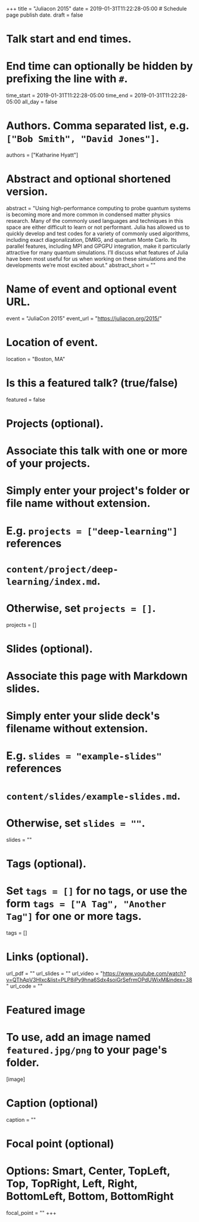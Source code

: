 +++
title = "Juliacon 2015"
date = 2019-01-31T11:22:28-05:00  # Schedule page publish date.
draft = false

# Talk start and end times.
#   End time can optionally be hidden by prefixing the line with `#`.
time_start = 2019-01-31T11:22:28-05:00
time_end = 2019-01-31T11:22:28-05:00
all_day = false

# Authors. Comma separated list, e.g. `["Bob Smith", "David Jones"]`.
authors = ["Katharine Hyatt"]

# Abstract and optional shortened version.
abstract = "Using high-performance computing to probe quantum systems is becoming more and more common in condensed matter physics research. Many of the commonly used languages and techniques in this space are either difficult to learn or not performant. Julia has allowed us to quickly develop and test codes for a variety of commonly used algorithms, including exact diagonalization, DMRG, and quantum Monte Carlo. Its parallel features, including MPI and GPGPU integration, make it particularly attractive for many quantum simulations. I’ll discuss what features of Julia have been most useful for us when working on these simulations and the developments we’re most excited about."
abstract_short = ""

# Name of event and optional event URL.
event = "JuliaCon 2015"
event_url = "https://juliacon.org/2015/"

# Location of event.
location = "Boston, MA"

# Is this a featured talk? (true/false)
featured = false

# Projects (optional).
#   Associate this talk with one or more of your projects.
#   Simply enter your project's folder or file name without extension.
#   E.g. `projects = ["deep-learning"]` references 
#   `content/project/deep-learning/index.md`.
#   Otherwise, set `projects = []`.
projects = []

# Slides (optional).
#   Associate this page with Markdown slides.
#   Simply enter your slide deck's filename without extension.
#   E.g. `slides = "example-slides"` references 
#   `content/slides/example-slides.md`.
#   Otherwise, set `slides = ""`.
slides = ""

# Tags (optional).
#   Set `tags = []` for no tags, or use the form `tags = ["A Tag", "Another Tag"]` for one or more tags.
tags = []

# Links (optional).
url_pdf = ""
url_slides = ""
url_video = "https://www.youtube.com/watch?v=QThApV3HIxc&list=PLP8iPy9hna6Sdx4soiGrSefrmOPdUWixM&index=38"
url_code = ""

# Featured image
# To use, add an image named `featured.jpg/png` to your page's folder. 
[image]
  # Caption (optional)
  caption = ""

  # Focal point (optional)
  # Options: Smart, Center, TopLeft, Top, TopRight, Left, Right, BottomLeft, Bottom, BottomRight
  focal_point = ""
+++
